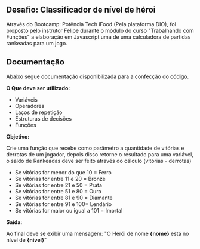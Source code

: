 
## Desafio: Classificador de nível de héroi

Através do Bootcamp: Potência Tech iFood (Pela plataforma DIO), foi proposto pelo instrutor Felipe durante o módulo do curso "Trabalhando com Funções" a elaboração em Javascript uma de uma calculadora de partidas rankeadas para um jogo.
## Documentação

Abaixo segue documentação disponibilizada para a confecção do código.

**O Que deve ser utilizado:**
- Variáveis
- Operadores
- Laços de repetição
- Estruturas de decisões
- Funções

**Objetivo:**

Crie uma função que recebe como parâmetro a quantidade de vitórias e derrotas de um jogador,
depois disso retorne o resultado para uma variável, o saldo de Rankeadas deve ser feito através do cálculo (vitórias - derrotas)

- Se vitórias for menor do que 10 = Ferro
- Se vitórias for entre 11 e 20 = Bronze
- Se vitórias for entre 21 e 50 = Prata
- Se vitórias for entre 51 e 80 = Ouro
- Se vitórias for entre 81 e 90 = Diamante
- Se vitórias for entre 91 e 100= Lendário
- Se vitórias for maior ou igual a 101 = Imortal


**Saída:**

Ao final deve se exibir uma mensagem:
"O Herói de nome **{nome}** está no nível de **{nivel}**"
